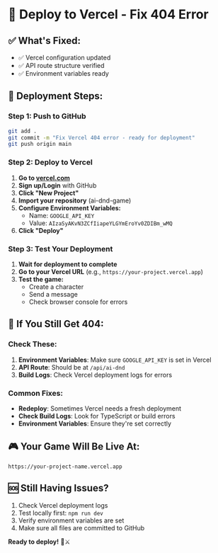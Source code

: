 # 🚀 Deploy to Vercel - Fix 404 Error

## ✅ **What's Fixed:**
- ✅ Vercel configuration updated
- ✅ API route structure verified
- ✅ Environment variables ready

## 🎯 **Deployment Steps:**

### Step 1: Push to GitHub
```bash
git add .
git commit -m "Fix Vercel 404 error - ready for deployment"
git push origin main
```

### Step 2: Deploy to Vercel
1. **Go to [vercel.com](https://vercel.com)**
2. **Sign up/Login** with GitHub
3. **Click "New Project"**
4. **Import your repository** (ai-dnd-game)
5. **Configure Environment Variables:**
   - Name: `GOOGLE_API_KEY`
   - Value: `AIzaSyAKvN3ZCfIiapeYLGYmEroYv0ZDIBm_wMQ`
6. **Click "Deploy"**

### Step 3: Test Your Deployment
1. **Wait for deployment to complete**
2. **Go to your Vercel URL** (e.g., `https://your-project.vercel.app`)
3. **Test the game:**
   - Create a character
   - Send a message
   - Check browser console for errors

## 🔧 **If You Still Get 404:**

### Check These:
1. **Environment Variables**: Make sure `GOOGLE_API_KEY` is set in Vercel
2. **API Route**: Should be at `/api/ai-dnd`
3. **Build Logs**: Check Vercel deployment logs for errors

### Common Fixes:
- **Redeploy**: Sometimes Vercel needs a fresh deployment
- **Check Build Logs**: Look for TypeScript or build errors
- **Environment Variables**: Ensure they're set correctly

## 🎮 **Your Game Will Be Live At:**
`https://your-project-name.vercel.app`

## 🆘 **Still Having Issues?**
1. Check Vercel deployment logs
2. Test locally first: `npm run dev`
3. Verify environment variables are set
4. Make sure all files are committed to GitHub

**Ready to deploy!** 🎲⚔️

